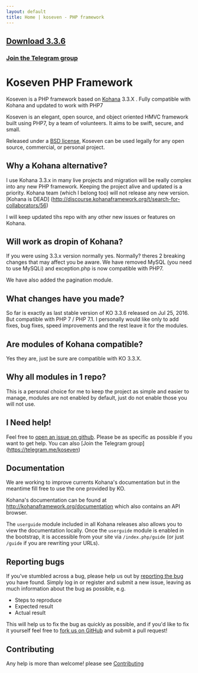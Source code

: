 ```yaml
---
layout: default
title: Home | koseven - PHP framework
---
```


## [Download 3.3.6](https://github.com/koseven/koseven/archive/3.3.6.zip)

### [Join the Telegram group](https://telegram.me/koseven)

# Koseven PHP Framework

Koseven is a PHP framework based on [Kohana](http://kohanaframework.org/) 3.3.X . Fully compatible with Kohana and updated to work with PHP7

Koseven is an elegant, open source, and object oriented HMVC framework built using PHP7, by a team of volunteers. It aims to be swift, secure, and small.

Released under a [BSD license](LICENSE.md), Koseven can be used legally for any open source, commercial, or personal project.

## Why a Kohana alternative?

I use Kohana 3.3.x in many live projects and migration will be really complex into any new PHP framework. Keeping the project alive and updated is a priority. Kohana team (which I belong too) will not release any new version. [Kohana is DEAD] (http://discourse.kohanaframework.org/t/search-for-collaborators/56)

I will keep updated tihs repo with any other new issues or features on Kohana.

## Will work as dropin of Kohana?

If you were using 3.3.x version normally yes. Normally? theres 2 breaking changes that may affect you be aware. We have removed MySQL (you need to use MySQLi) and exception.php is now compatible with PHP7.

We have also added the pagination module.

## What changes have you made?

So far is exactly as last stable version of KO 3.3.6 released on Jul 25, 2016. But compatible with PHP 7 / PHP 7.1. I personally would like only to add fixes, bug fixes, speed improvements and the rest leave it for the modules.

## Are modules of Kohana compatible?

Yes they are, just be sure are compatible with KO 3.3.X. 

## Why all modules in 1 repo?

This is a personal choice for me to keep the project as simple and easier to manage, modules are not enabled by default, just do not enable those you will not use.

## I Need help!

Feel free to [open an issue on github](https://github.com/koseven/koseven/issues/new). Please be as specific as possible if you want to get help. You can also [Join the Telegram group] (https://telegram.me/koseven) 

## Documentation

We are working to improve currents Kohana's documentation but in the meantime fill free to use the one provided by KO.

Kohana's documentation can be found at <http://kohanaframework.org/documentation> which also contains an API browser.

The `userguide` module included in all Kohana releases also allows you to view the documentation locally. Once the `userguide` module is enabled in the bootstrap, it is accessible from your site via `/index.php/guide` (or just `/guide` if you are rewriting your URLs).

## Reporting bugs
If you've stumbled across a bug, please help us out by [reporting the bug](https://github.com/koseven/koseven/issues/new) you have found. Simply log in or register and submit a new issue, leaving as much information about the bug as possible, e.g.

* Steps to reproduce
* Expected result
* Actual result

This will help us to fix the bug as quickly as possible, and if you'd like to fix it yourself feel free to [fork us on GitHub](https://github.com/koseven) and submit a pull request!

## Contributing

Any help is more than welcome! please see [Contributing](CONTRIBUTING.md)
